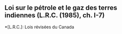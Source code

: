 ## Loi sur le pétrole et le gaz des terres indiennes (L.R.C. (1985), ch. I-7)
  *[L.R.C.]: Lois révisées du Canada

